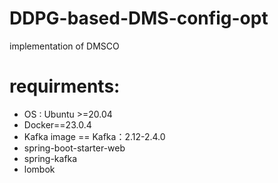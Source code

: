 # DDPG-based-DMS-config-opt
implementation of DMSCO

# requirments:
- OS : Ubuntu >=20.04
- Docker==23.0.4
- Kafka image == Kafka：2.12-2.4.0
- spring-boot-starter-web
- spring-kafka
- lombok
